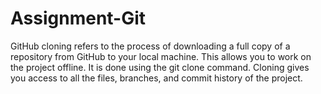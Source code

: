 # Assignment-Git
GitHub cloning refers to the process of downloading a full copy of a repository from GitHub to your local machine. This allows you to work on the project offline. It is done using the git clone command. Cloning gives you access to all the files, branches, and commit history of the project.
